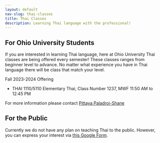 ```yaml
---
layout: default
nav-slug: thai-classes
title: Thai Classes
description: Learning Thai language with the professional!
---
```


## For Ohio University Students

If you are interested in learning Thai language, here at Ohio University Thai classes are being
offered every semester! These classes ranges from beginner level to advance. No matter what
experience you have in Thai language there will be class that match your level.

Fall 2023-2024 Offering

- THAI 1110/5110 Elementary Thai, Class Number 1237, MWF 11:50 AM to 12:45 PM

For more information please contact [Pittaya Paladroi-Shane](https://www.ohio.edu/cis/profile/paladroi)

## For the Public

Currently we do not have any plan on teaching Thai to the public. However, you can express your interest via
[this Google Form](https://docs.google.com/forms/d/e/1FAIpQLSdbUkEhI2v6JmKulvwMfXGurCsvel_tDGpzzm6c2DyixTtp2Q/viewform?usp=sf_link).
